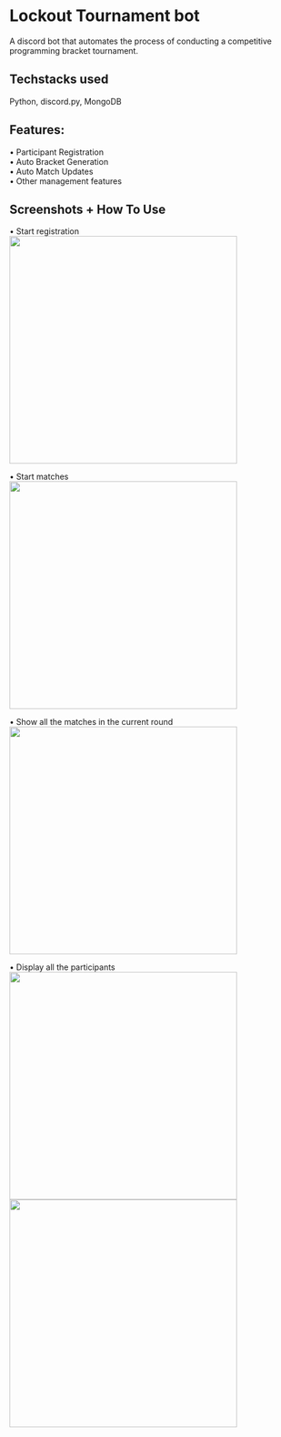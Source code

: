 # Lockout Tournament bot
A discord bot that automates the process of conducting a competitive programming bracket tournament.
## Techstacks used
Python, discord.py, MongoDB
## Features:
•	Participant Registration </br>
•	Auto Bracket Generation </br>
•	Auto Match Updates </br>
•	Other management features </br>
## Screenshots + How To Use
•	Start registration </br>
<img src="https://github.com/mit-riya/lockout-bot/assets/95142933/bbd6e61e-4a36-48ea-ba67-274a0a404ea2" width="400" height="400">


•	Start matches </br>
<img src="https://github.com/mit-riya/lockout-bot/assets/95142933/262b14b3-5f59-45db-b78e-fdfb81e9d735" width="400" height="400">


•	Show all the matches in the current round </br>
<img src="https://github.com/mit-riya/lockout-bot/assets/95142933/d506db68-1dea-4ea5-b25f-1b05ba12ac97" width="400" height="400">


•	Display all the participants </br>
<img src="https://github.com/mit-riya/lockout-bot/assets/95142933/6c692812-48fd-4ad6-8a0a-d585f7078435" width="400" height="400">
<img src="https://github.com/mit-riya/lockout-bot/assets/95142933/fa26a48c-8cf7-4cfc-9814-6a1dc8bdaa3d" width="400" height="400">

